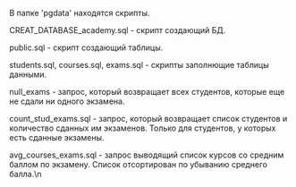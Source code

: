 В папке 'pgdata' находятся скрипты.

CREAT_DATABASE_academy.sql - скрипт создающий БД.

public.sql - скрипт создающий таблицы.

students.sql, courses.sql,  exams.sql - скрипты заполнющие таблицы данными.

null_exams - запрос, который возвращает всех студентов, которые еще не сдали ни одного экзамена.

count_stud_exams.sql - запрос, который возвращает список студентов и количество сданных им экзаменов. Только для студентов, у которых есть сданные экзамены.

avg_courses_exams.sql - запрос выводящий список курсов со средним баллом по экзамену. Список отсортирован по убыванию среднего балла.\n
